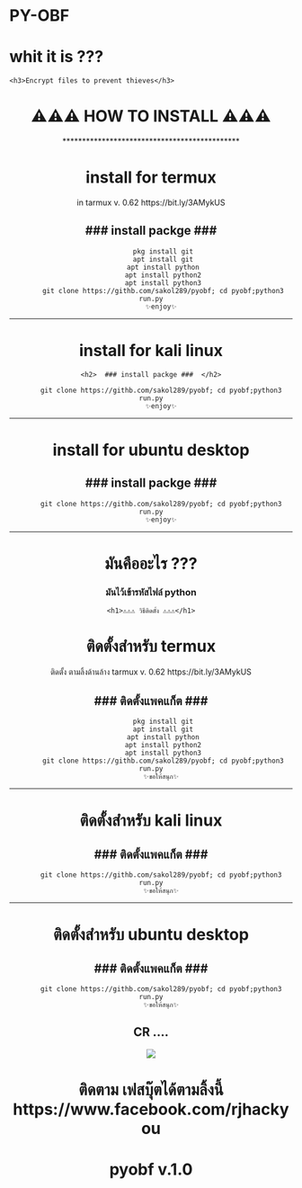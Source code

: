 # PY-OBF

<h1> whit it is ??? </h1>

	<h3>Encrypt files to prevent thieves</h3>

<center><body>

<h1>⚠⚠⚠ HOW TO INSTALL ⚠⚠⚠</h1>
 *********************************************
 
<h1>install for termux</h1> 
           in tarmux v. 0.62
            https://bit.ly/3AMykUS

<h2>  ### install packge ###  </h2>

          pkg install git
          apt install git
          apt install python
          apt install python2
          apt install python3
		  git clone https://githb.com/sakol289/pyobf; cd pyobf;python3 run.py
         ✨enjoy✨

*********************************************
<h1>install for kali linux</h1> 


	<h2>  ### install packge ###  </h2>

         git clone https://githb.com/sakol289/pyobf; cd pyobf;python3 run.py
         ✨enjoy✨
  *********************************************
<h1>install for ubuntu desktop</h1> 


 <h2>### install packge ###</h2>  

         git clone https://githb.com/sakol289/pyobf; cd pyobf;python3 run.py
         ✨enjoy✨





 *********************************************
<h1>มันคืออะไร ???</h1>
	<h3>มันไว้เข้ารหัสไฟล์ python </h3>
	
	<h1>⚠⚠⚠ วิธีติดตั้ง ⚠⚠⚠</h1>
<h1>ติดตั้งสำหรับ termux</h1> 
           ติดตั้ง ตามลิ้งด้านล้าง tarmux v. 0.62
            https://bit.ly/3AMykUS

 <h2>### ติดตั้งแพคแก็ต ###</h2>  

          pkg install git
          apt install git
          apt install python
          apt install python2
          apt install python3
		  git clone https://githb.com/sakol289/pyobf; cd pyobf;python3 run.py
         ✨ขอให้สนุก✨

*********************************************
<h1>ติดตั้งสำหรับ kali linux</h1> 


 <h2>### ติดตั้งแพคแก็ต ###</h2>  

         git clone https://githb.com/sakol289/pyobf; cd pyobf;python3 run.py
         ✨ขอให้สนุก✨
  *********************************************
<h1>ติดตั้งสำหรับ ubuntu desktop</h1> 


 <h2>### ติดตั้งแพคแก็ต ###</h2>  

         git clone https://githb.com/sakol289/pyobf; cd pyobf;python3 run.py
         ✨ขอให้สนุก✨

<h2> CR  .... </h2>

<img src="https://raw.githubusercontent.com/sakol289/cr/main/cr.gif">

		
<h1>ติดตาม เฟสบุ๊ตได้ตามลิ้งนี้ https://www.facebook.com/rjhackyou </h1>

 
# pyobf v.1.0 #
